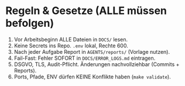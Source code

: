 # Regeln & Gesetze (ALLE müssen befolgen)
1) Vor Arbeitsbeginn ALLE Dateien in `DOCS/` lesen.
2) Keine Secrets ins Repo. `.env` lokal, Rechte 600.
3) Nach jeder Aufgabe Report in `AGENTS/reports/` (Vorlage nutzen).
4) Fail-Fast: Fehler SOFORT in `DOCS/ERROR_LOGS.md` eintragen.
5) DSGVO, TLS, Audit-Pflicht. Änderungen nachvollziehbar (Commits + Reports).
6) Ports, Pfade, ENV dürfen KEINE Konflikte haben (`make validate`).